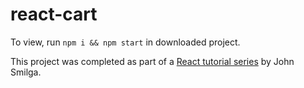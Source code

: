 # react-cart

To view, run `npm i && npm start` in downloaded project.

This project was completed as part of a [React tutorial series](https://www.youtube.com/watch?v=a_7Z7C_JCyo&ab_channel=freeCodeCamp.org) by John Smilga.
